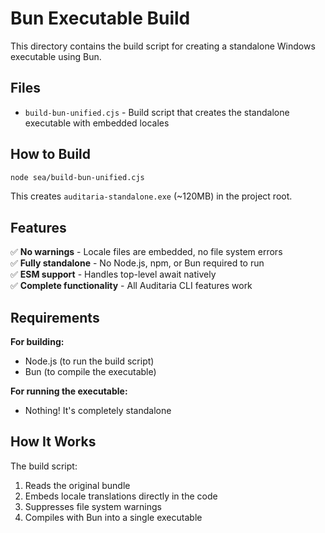 # Bun Executable Build

This directory contains the build script for creating a standalone Windows executable using Bun.

## Files

- `build-bun-unified.cjs` - Build script that creates the standalone executable with embedded locales

## How to Build

```bash
node sea/build-bun-unified.cjs
```

This creates `auditaria-standalone.exe` (~120MB) in the project root.

## Features

✅ **No warnings** - Locale files are embedded, no file system errors  
✅ **Fully standalone** - No Node.js, npm, or Bun required to run  
✅ **ESM support** - Handles top-level await natively  
✅ **Complete functionality** - All Auditaria CLI features work

## Requirements

**For building:**
- Node.js (to run the build script)
- Bun (to compile the executable)

**For running the executable:**
- Nothing! It's completely standalone

## How It Works

The build script:
1. Reads the original bundle
2. Embeds locale translations directly in the code
3. Suppresses file system warnings
4. Compiles with Bun into a single executable
